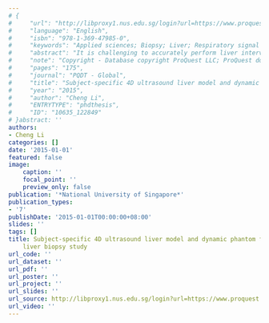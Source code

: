 ```yaml
---
# {
#     "url": "http://libproxy1.nus.edu.sg/login?url=https://www.proquest.com/dissertations-theses/subject-specific-4d-ultrasound-liver-model/docview/1857673591/se-2",
#     "language": "English",
#     "isbn": "978-1-369-47985-0",
#     "keywords": "Applied sciences; Biopsy; Liver; Respiratory signal extraction; Robotic-assisted; Ultrasound; Biomedical engineering; Robotics; 0771:Robotics; 0541:Biomedical engineering",
#     "abstract": "It is challenging to accurately perform liver intervention procedures such as biopsy and ablation in clinical practice, where the target (a tumor, usually) is moving during the treatment due to respiratory liver motion and deformation. Such motion makes both imaging, and locating of the target area, more difficult. In this thesis, three aspects in particular are focused on, namely image processing, phantom study, and experimental study, to develop new techniques and look for practical solutions to this problem. Specifically, we apply respiratory signal extraction and 4D liver modeling, dynamic liver phantom evaluation, ex-vivo and in-vivo biopsy testing, and hybrid schemes to improve biopsy efficiency and accuracy. In the first part of the thesis, a new approach providing fast and robust extraction of respiratory signal from real-time ultrasound images is introduced to identify the respiratory phase of the liver. This approach is able to achieve accurate motion estimation within several seconds, and thus demonstrates its suitability as a build-in respiratory motion-tracking algorithm for the US image-guided biopsy robotic system. Moreover, a novel method for generating a subject-specific and respiration-corrected 4D ultrasound liver model is described, to visualize and analyze liver motion during respiration. This method creates a sequence of respiration-corrected 3D image volumes, to capture liver motion, and hence to provide subject-specific preoperative information to improve the accuracy of diagnosis and treatment. Second, a novel dynamic liver phantom, which can be applied as a liver motion simulator, is presented for the development and validation of an image-guided biopsy system. By tracking the marker position inside the phantom, we found this dynamic phantom capable of providing stable and repeatable movement cycles to simulate subject-specific respiration under different settings of parameters. This phantom reduces the reliance on living subjects, and at the same time also reduces the potential harmful effects of tested devices on living subjects. Third, to obtain ideal testing objects for the US image-guided biopsy study, a unique Vaseline-based technique, for easy creation of simulated tumors of different sizes inside porcine livers, is proposed. Its performance was investigated in ex-vivo and in-vivo biopsy studies. This technique provides practical solutions to the problem of a lack of ideal testing objects, and has value in terms of application in any biopsy-related study, such as biopsy training, biopsy imaging, and biopsy needle function testing and so on. In addition, a supplementary work on quantitative evaluation of vascular segmentations in liver images is illustrated, because analysis of vascular structure from volumetric datasets plays a crucial role in many clinical applications, including biopsy. Though this work was based on automatic segmentation results from patients\u2019 CT datasets, it is worth mentioning that this method is also suitable for vessel segmentations from US volume data as well.",
#     "note": "Copyright - Database copyright ProQuest LLC; ProQuest does not claim copyright in the individual underlying works; Last updated - 2023-02-23",
#     "pages": "175",
#     "journal": "PQDT - Global",
#     "title": "Subject-specific 4D ultrasound liver model and dynamic phantom for robotic-assisted liver biopsy study",
#     "year": "2015",
#     "author": "Cheng Li",
#     "ENTRYTYPE": "phdthesis",
#     "ID": "10635_122849"
# }abstract: ''
authors:
- Cheng Li
categories: []
date: '2015-01-01'
featured: false
image:
    caption: ''
    focal_point: ''
    preview_only: false
publication: '*National University of Singapore*'
publication_types:
- '7'
publishDate: '2015-01-01T00:00:00+08:00'
slides: ''
tags: []
title: Subject-specific 4D ultrasound liver model and dynamic phantom for robotic-assisted
    liver biopsy study
url_code: ''
url_dataset: ''
url_pdf: ''
url_poster: ''
url_project: ''
url_slides: ''
url_source: http://libproxy1.nus.edu.sg/login?url=https://www.proquest.com/dissertations-theses/subject-specific-4d-ultrasound-liver-model/docview/1857673591/se-2
url_video: ''
---
```

